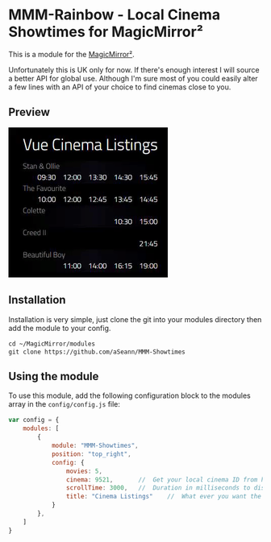 # MMM-Rainbow - Local Cinema Showtimes for MagicMirror²

This is a module for the [MagicMirror²](https://github.com/MichMich/MagicMirror/).

Unfortunately this is UK only for now. If there's enough interest I will source a better API for global use.
Although I'm sure most of you could easily alter a few lines with an API of your choice to find cinemas close to you.


## Preview

![](img/preview.gif)


## Installation
	
Installation is very simple, just clone the git into your modules directory then add the module to your config.

```shell
cd ~/MagicMirror/modules
git clone https://github.com/aSeann/MMM-Showtimes
```

## Using the module

To use this module, add the following configuration block to the modules array in the `config/config.js` file:
```js
var config = {
    modules: [
        {
			module: "MMM-Showtimes",
			position: "top_right",
			config: {
				movies: 5,
				cinema: 9521,		//	Get your local cinema ID from http://www.cinelist.co.uk/
				scrollTime: 3000,	//	Duration in milliseconds to display the next film in the list and remove the first.
				title: "Cinema Listings"	//	What ever you want the title to be, e.g. "Cinema Listings"
			}
		},
    ]
}
```
